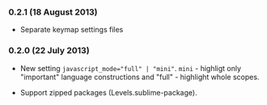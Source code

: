 ### 0.2.1 (18 August 2013)

* Separate keymap settings files

### 0.2.0 (22 July 2013)

* New setting ```javascript_mode="full" | "mini"```.  ```mini``` - 
highligt only "important" language constructions and "full" - highlight whole scopes.

* Support zipped packages (Levels.sublime-package).
